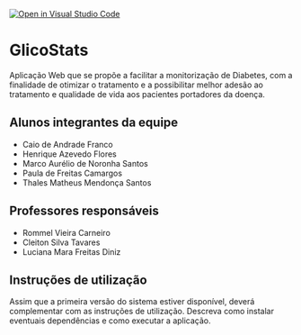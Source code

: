 [![Open in Visual Studio Code](https://classroom.github.com/assets/open-in-vscode-c66648af7eb3fe8bc4f294546bfd86ef473780cde1dea487d3c4ff354943c9ae.svg)](https://classroom.github.com/online_ide?assignment_repo_id=8468669&assignment_repo_type=AssignmentRepo)
# GlicoStats
Aplicação Web que se propõe a facilitar a monitorização de Diabetes, com a finalidade de otimizar o tratamento e a possibilitar melhor adesão ao tratamento e qualidade de vida aos pacientes portadores da doença.

## Alunos integrantes da equipe

* Caio de Andrade Franco
* Henrique Azevedo Flores
* Marco Aurélio de Noronha Santos
* Paula de Freitas Camargos
* Thales Matheus Mendonça Santos

## Professores responsáveis

* Rommel Vieira Carneiro
* Cleiton Silva Tavares
* Luciana Mara Freitas Diniz

## Instruções de utilização

Assim que a primeira versão do sistema estiver disponível, deverá complementar com as instruções de utilização. Descreva como instalar eventuais dependências e como executar a aplicação.
